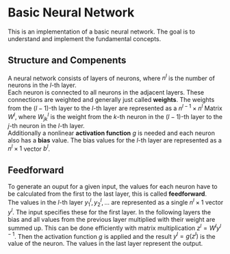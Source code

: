 # Basic Neural Network
This is an implementation of a basic neural network. The goal is to understand and implement the fundamental concepts. 

## Structure and Compenents
A neural network consists of layers of neurons, where $n^l$ is the number of neurons in the $l$-th layer.  
Each neuron is connected to all neurons in the adjacent layers. These connections are weighted and generally just called **weights**. The weights from the ($l-1$)-th layer to the $l$-th layer are represented as a $n^{l-1} \times n^l$ Matrix $W^{l}$, where $W^{l}_{jk}$ is the weight from the $k$-th neuron in the ($l-1$)-th layer to the $j$-th neuron in the $l$-th layer.  
Additionally a nonlinear **activation function** $g$ is needed and each neuron also has a **bias** value. The bias values for the $l$-th layer are represented as a $n^l \times 1$ vector $b^l$.

## Feedforward
To generate an ouput for a given input, the values for each neuron have to be calculated from the first to the last layer, this is called **feedforward**.  
The values in the $l$-th layer $y^l_1, y^l_2, ...$ are represented as a single $n^l \times 1$ vector $y^l$. The input specifies these for the first layer. In the following layers the bias and all values from the previous layer multiplied with their weight are summed up. This can be done efficiently with matrix multiplication $z^l = W^ly^{l-1}$. Then the activation function $g$ is applied and the result $y^l = g(z^l)$ is the value of the neuron. The values in the last layer represent the output.
